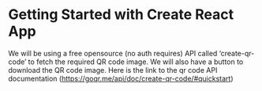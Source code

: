 # Getting Started with Create React App

We will be using a free opensource (no auth requires) API called ‘create-qr-code’ to fetch the required QR code image. We will also have a button to download the QR code image. Here is the link to the qr code API documentation
(https://goqr.me/api/doc/create-qr-code/#quickstart)
